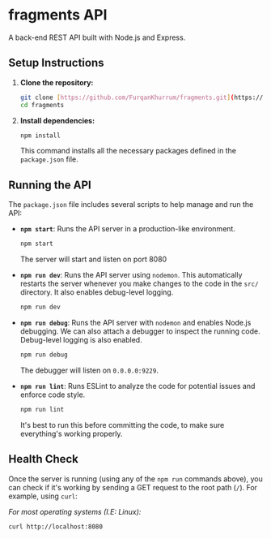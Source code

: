 # fragments API
A back-end REST API built with Node.js and Express.

## Setup Instructions
1.  **Clone the repository:**
    ```bash
    git clone [https://github.com/FurqanKhurrum/fragments.git](https://github.com/FurqanKhurrum/fragments.git)
    cd fragments
    ```

2.  **Install dependencies:**
    ```bash
    npm install
    ```
    This command installs all the necessary packages defined in the `package.json` file.

## Running the API

The `package.json` file includes several scripts to help manage and run the API:

* **`npm start`**: Runs the API server in a production-like environment.
    ```bash
    npm start
    ```
    The server will start and listen on port 8080

* **`npm run dev`**: Runs the API server using `nodemon`. This automatically restarts the server whenever you make changes to the code in the `src/` directory. It also enables debug-level logging.
    ```bash
    npm run dev
    ```

* **`npm run debug`**: Runs the API server with `nodemon` and enables Node.js debugging. We can also attach a debugger to inspect the running code. Debug-level logging is also enabled.
    ```bash
    npm run debug
    ```
    The debugger will listen on `0.0.0.0:9229`.

* **`npm run lint`**: Runs ESLint to analyze the code for potential issues and enforce code style.
    ```bash
    npm run lint
    ```
    It's best to run this before committing the code, to make sure everything's working properly.

## Health Check

Once the server is running (using any of the `npm run` commands above), you can check if it's working by sending a GET request to the root path (`/`). For example, using `curl`:

*For most operating systems (I.E: Linux):*
```bash
curl http://localhost:8080
